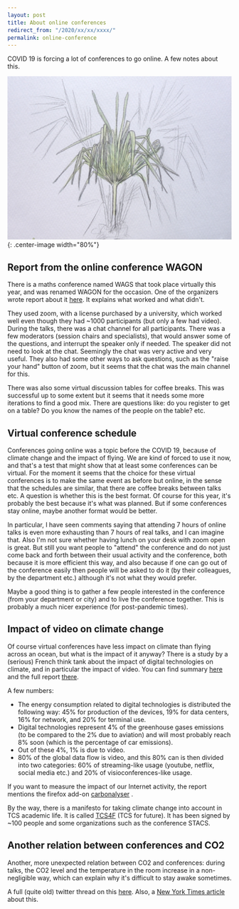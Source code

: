 ```yaml
---
layout: post
title: About online conferences
redirect_from: "/2020/xx/xx/xxxx/"
permalink: online-conference
---
```


COVID 19 is forcing a lot of conferences to go online. A few notes about this.

![](assets/yucca.JPG){: .center-image width="80%"}


## Report from the online conference WAGON

There is a maths conference named WAGS that took place virtually this year, and
was renamed WAGON for the occasion. One of the organizers wrote report about it 
[here](https://www.daniellitt.com/blog/2020/4/20/wagon-lessons-learned).
It explains what worked and what didn't. 

They used zoom, with a license purchased by a university, which worked well even 
though they had ~1000 participants (but only a few had video). 
During the talks, there was a chat channel for all participants. 
There was a few moderators (session chairs and specialists), that would answer 
some of the 
questions, and interrupt the speaker only if needed. The speaker did not need to 
look at the chat. Seemingly the chat was very active and very useful. They also 
had some other ways to ask questions, such as the "raise your hand" button of 
zoom, but it seems that the chat was the main channel for this. 

There was also some virtual discussion tables for coffee breaks. 
This was successful up to some 
extent but it seems that it needs some more iterations to find a good mix. 
There are questions like: do you register to get on a table? Do you know the 
names of the people on the table? etc.

## Virtual conference schedule

Conferences going online was a topic before the COVID 19, because of climate 
change and the impact of flying. We are kind of forced to use it now, and that's 
a test that might show that at least some conferences can be virtual. 
For the moment it seems that the choice for these virtual conferences is 
to make the same event as before 
but online, in the sense that the schedules are similar, that there are coffee 
breaks between talks etc. A question is whether this is the best format. Of 
course for this year, it's probably the best because it's what was planned. 
But if some 
conferences stay online, maybe another format would be better. 

In particular, I have seen comments saying that attending 7 hours of online talks 
is even more exhausting than 7 hours of real talks, and I can imagine that. 
Also I'm not sure whether having lunch on your desk with zoom open is great. 
But still you want people to "attend" the conference and do not just come back
and forth between their usual activity and the conference, both because it is 
more efficient this way, and also because if one can go out of the conference 
easily then people will be asked to do it (by their colleagues, by the 
department etc.) although it's not what they would prefer.

Maybe a good thing is to gather a few people interested in the conference (from 
your department or city) and to live the conference together. This is probably a 
much nicer experience (for post-pandemic times).

## Impact of video on climate change

Of course virtual conferences have less impact on climate than flying across an 
ocean, but what is the impact of it anyway? 
There is a study by a (serious) French think tank about the impact of digital 
technologies on climate, and in particular the impact of video. 
You can find summary
[here](https://theshiftproject.org/wp-content/uploads/2019/07/Excutive-Summary_EN_The-unsustainable-use-of-online-video.pdf) 
and the full report [there](https://theshiftproject.org/wp-content/uploads/2019/07/2019-02.pdf).

A few numbers: 

* The energy consumption related to digital technologies is distributed the 
following way: 45% for production of the devices, 19% for data centers, 16% for 
network, and 20% for terminal use. 
* Digital technologies represent 4% of the greenhouse gases emissions (to be compared
to the 2% due to aviation) and will most probably reach 8% soon (which is the 
percentage of car emissions). 
* Out of these 4%, 1% is due to video.
* 80% of the global data flow is video, and this 80% can is then divided into 
two categories: 60% of streaming-like usage
(youtube, netflix, social media etc.) and 20% of visioconferences-like
usage. 


If you want to measure the impact of our Internet activity, the report 
mentions the firefox add-on 
[carbonalyser](https://addons.mozilla.org/en-US/firefox/addon/carbonalyser/)	.

By the way, there is a manifesto for taking climate change into account in TCS 
academic life. It is called [TCS4F](https://tcs4f.org/) (TCS for future). It has 
been signed by ~100 people and some organizations such as the conference STACS. 
 

## Another relation between conferences and CO2

Another, more unexpected relation between CO2 and conferences: during talks, 
the CO2 level and the temperature in the room increase in a non-negligible way, 
which can explain why it's difficult to stay awake sometimes.

A full (quite old) twitter thread on this [here](https://twitter.com/battersbot/status/1135926829813063680).
Also, a [New York Times article](https://www.nytimes.com/2019/05/06/health/conference-room-air.html) about this. 




